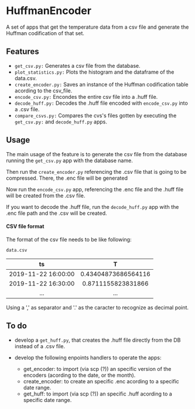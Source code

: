 
# HuffmanEncoder

A set of apps that get the temperature data from a csv file and generate the Huffman codification of that set.

## Features

* ```get_csv.py:``` Generates a csv file from the database.
* ```plot_statistics.py:``` Plots the histogram and the dataframe of the data.csv.
* ```create_encoder.py:``` Saves an instance of the Huffman codification table acording to the csv_file.
* ```encode_csv.py:``` Encondes the entire csv file into a .huff file.
* ```decode_huff.py:``` Decodes the .huff file encoded with ```encode_csv.py``` into a .csv file.
* ```compare_csvs.py:``` Compares the cvs's files gotten by executing the ```get_csv.py:``` and ```decode_huff.py``` apps.

## Usage

The main usage of the feature is to generate the csv file from the database running the ```get_csv.py``` app with the database name.

Then run the ```create_encoder.py``` referencing the .csv file that is going to be compressed. There, the .enc file will be generated

Now run the ```encode_csv.py``` app, referencing the .enc file and the .huff file will be created from the .csv file.

If you want to decode the .huff file, run the ```decode_huff.py``` app with the .enc file path and the .csv will be created.


#### CSV file format

The format of the csv file needs to be like following:

```data.csv```

| ts        | T           |
| :-------------: |:-------------:|
| 2019-11-22 16:00:00   | 0.43404873686564116 |
| 2019-11-22 16:30:00   | 0.8711155823831866  |
| ... | ...      |

Using a ',' as separator and '.' as the caracter to recognize as decimal point.

## To do

* develop a ```get_huff.py```, that creates the .huff file directly from the DB instead of a .csv file.

* develop the following enpoints handlers to operate the apps:
  - get_encoder: to import (via scp (?)) an specific version of the encoders (acording to the date, or the month).
  - create_encoder: to create an specific .enc acording to a specific date range.
  - get_huff: to import (via scp (?)) an specific .huff acording to a specific date range.
